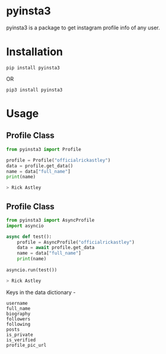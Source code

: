 # pyinsta3
pyinsta3 is a package to get instagram profile info of any user.

# Installation
```
pip install pyinsta3
```
OR
```
pip3 install pyinsta3
```

# Usage
## Profile Class
```python
from pyinsta3 import Profile

profile = Profile("officialrickastley")
data = profile.get_data()
name = data["full_name"]
print(name)

> Rick Astley
```

## Profile Class
```python
from pyinsta3 import AsyncProfile
import asyncio

async def test():
	profile = AsyncProfile("officialrickastley")
	data = await profile.get_data
	name = data["full_name"]
	print(name)
	
asyncio.run(test())

> Rick Astley
```

Keys in the data dictionary -
```
username
full_name
biography
followers
following
posts
is_private
is_verified
profile_pic_url
```